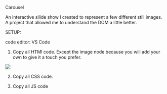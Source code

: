 Carousel

An interactive sllide show I created to represent a few different still images. A project that allowed me to understand the DOM a little better.

SETUP: 

code editor: VS Code

1. Copy all HTMl code. Except the image node because you will add your own to give it a touch you prefer.
<img src="your own image">

2. Copy all CSS code.

3. Copy all JS code
